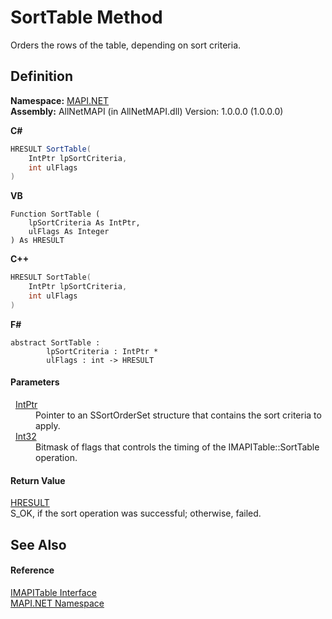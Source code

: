 # SortTable Method


Orders the rows of the table, depending on sort criteria.



## Definition
**Namespace:** <a href="5bef4637-66f8-16d4-e5f4-4d0da57a1538.md">MAPI.NET</a>  
**Assembly:** AllNetMAPI (in AllNetMAPI.dll) Version: 1.0.0.0 (1.0.0.0)

**C#**
``` C#
HRESULT SortTable(
	IntPtr lpSortCriteria,
	int ulFlags
)
```
**VB**
``` VB
Function SortTable ( 
	lpSortCriteria As IntPtr,
	ulFlags As Integer
) As HRESULT
```
**C++**
``` C++
HRESULT SortTable(
	IntPtr lpSortCriteria, 
	int ulFlags
)
```
**F#**
``` F#
abstract SortTable : 
        lpSortCriteria : IntPtr * 
        ulFlags : int -> HRESULT 
```



#### Parameters
<dl><dt>  <a href="https://learn.microsoft.com/dotnet/api/system.intptr" target="_blank" rel="noopener noreferrer">IntPtr</a></dt><dd>Pointer to an SSortOrderSet structure that contains the sort criteria to apply.</dd><dt>  <a href="https://learn.microsoft.com/dotnet/api/system.int32" target="_blank" rel="noopener noreferrer">Int32</a></dt><dd>Bitmask of flags that controls the timing of the IMAPITable::SortTable operation.</dd></dl>

#### Return Value
<a href="50596607-a328-ef10-6ea9-0448fbb7d197.md">HRESULT</a>  
S_OK, if the sort operation was successful; otherwise, failed.

## See Also


#### Reference
<a href="06a9b727-f5d6-e992-c936-a2712197dcee.md">IMAPITable Interface</a>  
<a href="5bef4637-66f8-16d4-e5f4-4d0da57a1538.md">MAPI.NET Namespace</a>  
